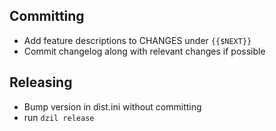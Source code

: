 ## Committing
* Add feature descriptions to CHANGES under `{{$NEXT}}`
* Commit changelog along with relevant changes if possible

## Releasing
* Bump version in dist.ini without committing
* run `dzil release`
